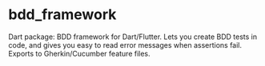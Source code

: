 # bdd_framework
Dart package: BDD framework for Dart/Flutter. Lets you create BDD tests in code, and gives you easy to read error messages when assertions fail. Exports to Gherkin/Cucumber feature files.
